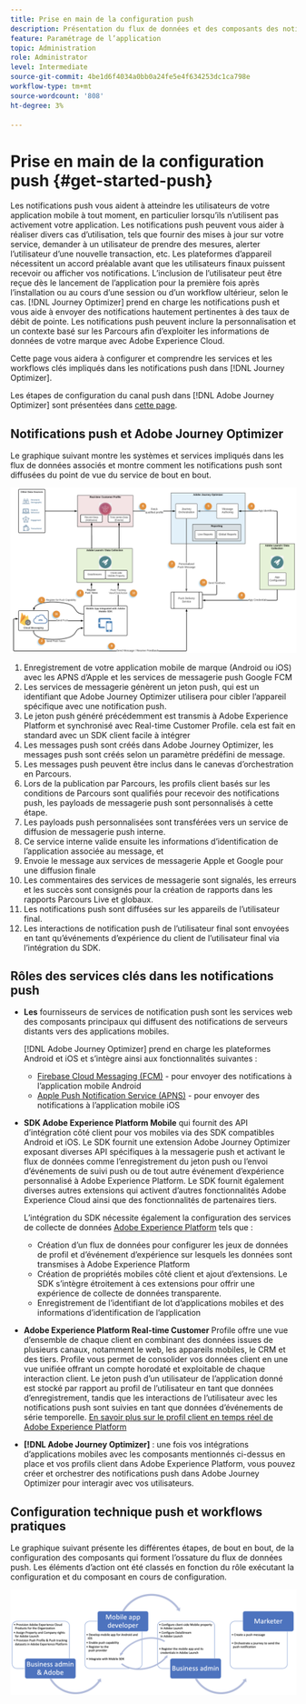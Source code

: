 ```yaml
---
title: Prise en main de la configuration push
description: Présentation du flux de données et des composants des notifications push
feature: Paramétrage de l’application
topic: Administration
role: Administrator
level: Intermediate
source-git-commit: 4be1d6f4034a0bb0a24fe5e4f634253dc1ca798e
workflow-type: tm+mt
source-wordcount: '808'
ht-degree: 3%

---
```


# Prise en main de la configuration push {#get-started-push}

Les notifications push vous aident à atteindre les utilisateurs de votre application mobile à tout moment, en particulier lorsqu’ils n’utilisent pas activement votre application. Les notifications push peuvent vous aider à réaliser divers cas d’utilisation, tels que fournir des mises à jour sur votre service, demander à un utilisateur de prendre des mesures, alerter l’utilisateur d’une nouvelle transaction, etc. Les plateformes d’appareil nécessitent un accord préalable avant que les utilisateurs finaux puissent recevoir ou afficher vos notifications. L’inclusion de l’utilisateur peut être reçue dès le lancement de l’application pour la première fois après l’installation ou au cours d’une session ou d’un workflow ultérieur, selon le cas. [!DNL Journey Optimizer] prend en charge les notifications push et vous aide à envoyer des notifications hautement pertinentes à des taux de débit de pointe. Les notifications push peuvent inclure la personnalisation et un contexte basé sur les Parcours afin d’exploiter les informations de données de votre marque avec Adobe Experience Cloud.

Cette page vous aidera à configurer et comprendre les services et les workflows clés impliqués dans les notifications push dans [!DNL Journey Optimizer].

Les étapes de configuration du canal push dans [!DNL Adobe Journey Optimizer] sont présentées dans [cette page](push-configuration.md).

## Notifications push et Adobe Journey Optimizer

Le graphique suivant montre les systèmes et services impliqués dans les flux de données associés et montre comment les notifications push sont diffusées du point de vue du service de bout en bout.

![](assets/push-flow.png)

1. Enregistrement de votre application mobile de marque (Android ou iOS) avec les APNS d’Apple et les services de messagerie push Google FCM
1. Les services de messagerie génèrent un jeton push, qui est un identifiant que Adobe Journey Optimizer utilisera pour cibler l’appareil spécifique avec une notification push.
1. Le jeton push généré précédemment est transmis à Adobe Experience Platform et synchronisé avec Real-time Customer Profile. cela est fait en standard avec un SDK client facile à intégrer
1. Les messages push sont créés dans Adobe Journey Optimizer, les messages push sont créés selon un paramètre prédéfini de message.
1. Les messages push peuvent être inclus dans le canevas d’orchestration en Parcours.
1. Lors de la publication par Parcours, les profils client basés sur les conditions de Parcours sont qualifiés pour recevoir des notifications push, les payloads de messagerie push sont personnalisés à cette étape.
1. Les payloads push personnalisées sont transférées vers un service de diffusion de messagerie push interne.
1. Ce service interne valide ensuite les informations d’identification de l’application associée au message, et
1. Envoie le message aux services de messagerie Apple et Google pour une diffusion finale
1. Les commentaires des services de messagerie sont signalés, les erreurs et les succès sont consignés pour la création de rapports dans les rapports Parcours Live et globaux.
1. Les notifications push sont diffusées sur les appareils de l’utilisateur final.
1. Les interactions de notification push de l’utilisateur final sont envoyées en tant qu’événements d’expérience du client de l’utilisateur final via l’intégration du SDK.

## Rôles des services clés dans les notifications push

* **Les** fournisseurs de services de notification push sont les services web des composants principaux qui diffusent des notifications de serveurs distants vers des applications mobiles.

   [!DNL Adobe Journey Optimizer]  prend en charge les plateformes Android et iOS et s’intègre ainsi aux fonctionnalités suivantes :
   * [Firebase Cloud Messaging (FCM)](https://firebase.google.com/docs/cloud-messaging)  - pour envoyer des notifications à l’application mobile Android
   * [Apple Push Notification Service (APNS)](https://developer.apple.com/library/archive/documentation/NetworkingInternet/Conceptual/RemoteNotificationsPG/APNSOverview.html)  - pour envoyer des notifications à l’application mobile iOS

* **SDK Adobe Experience Platform Mobile** qui fournit des API d’intégration côté client pour vos mobiles via des SDK compatibles Android et iOS. Le SDK fournit une extension Adobe Journey Optimizer exposant diverses API spécifiques à la messagerie push et activant le flux de données comme l’enregistrement du jeton push ou l’envoi d’événements de suivi push ou de tout autre événement d’expérience personnalisé à Adobe Experience Platform. Le SDK fournit également diverses autres extensions qui activent d’autres fonctionnalités Adobe Experience Cloud ainsi que des fonctionnalités de partenaires tiers.

   L’intégration du SDK nécessite également la configuration des services de collecte de données [Adobe Experience Platform](https://experienceleague.adobe.com/docs/launch/using/home.html?lang=fr) tels que :

   * Création d’un flux de données pour configurer les jeux de données de profil et d’événement d’expérience sur lesquels les données sont transmises à Adobe Experience Platform
   * Création de propriétés mobiles côté client et ajout d’extensions. Le SDK s’intègre étroitement à ces extensions pour offrir une expérience de collecte de données transparente.
   * Enregistrement de l’identifiant de lot d’applications mobiles et des informations d’identification de l’application

* **Adobe Experience Platform Real-time Customer**  Profile offre une vue d’ensemble de chaque client en combinant des données issues de plusieurs canaux, notamment le web, les appareils mobiles, le CRM et des tiers. Profile vous permet de consolider vos données client en une vue unifiée offrant un compte horodaté et exploitable de chaque interaction client. Le jeton push d’un utilisateur de l’application donné est stocké par rapport au profil de l’utilisateur en tant que données d’enregistrement, tandis que les interactions de l’utilisateur avec les notifications push sont suivies en tant que données d’événements de série temporelle. [En savoir plus sur le profil client en temps réel de Adobe Experience Platform](https://experienceleague.adobe.com/docs/experience-platform/profile/home.html?lang=fr)

* **[!DNL Adobe Journey Optimizer]** : une fois vos intégrations d’applications mobiles avec les composants mentionnés ci-dessus en place et vos profils client dans Adobe Experience Platform, vous pouvez créer et orchestrer des notifications push dans Adobe Journey Optimizer pour interagir avec vos utilisateurs.

## Configuration technique push et workflows pratiques

Le graphique suivant présente les différentes étapes, de bout en bout, de la configuration des composants qui forment l’ossature du flux de données push. Les éléments d’action ont été classés en fonction du rôle exécutant la configuration et du composant en cours de configuration.

![](assets/user-flow.png)
